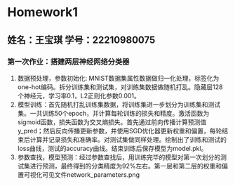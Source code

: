 # Homework1
## 姓名：王宝琪 学号：22210980075
### 第一次作业：搭建两层神经网络分类器
1. 数据预处理，参数初始化: MNIST数据集属性数据做归一化处理，标签化为one-hot编码。拆分训练集和测试集，对训练集数据做随机打乱。隐藏层128个神经元，学习率0.1，L2正则化参数0.001。
2. 模型训练：首先随机打乱训练集数据，将训练集进一步划分为训练集和测试集。一共训练50个epoch，并计算每轮训练的损失和精度。激活函数为sigmoid函数，损失函数为交叉熵损失。首先通过前向传播计算预测值y_pred；然后反向传播更新参数，并使用SGD优化器更新权重和偏置，每轮结束后计算并记录损失和准确率。对测试集做同样处理。绘制出了训练和测试的loss曲线，测试的accuracy曲线。结束训练后保存模型为model.pkl。
3. 参数查找，模型预测：经过参数查找后，用训练完毕的模型对第一次划分的测试集进行预测，最终得到的分类精度为92%左右。第一层和第二层的权重和偏置可视化可见文件network_parameters.png
